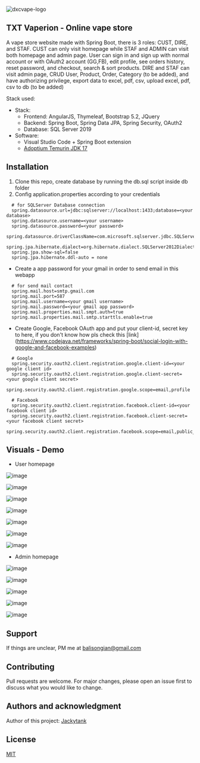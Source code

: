 ![dxcvape-logo](https://user-images.githubusercontent.com/52403567/185983183-df1c7a53-4281-41a8-a288-9bac0eb37b68.png) 
## TXT Vaperion - Online vape store

A vape store website made with Spring Boot, there is 3 roles: CUST, DIRE, and STAF. CUST can only visit homepage while STAF and ADMIN can visit both homepage and admin page. User can sign in and sign up with normal account or with OAuth2 account (GG,FB), edit profile, see orders history, reset password, and checkout, search & sort products. DIRE and STAF can visit admin page, CRUD User, Product, Order, Category (to be added), and have authorizing privilege, export data to excel, pdf, csv, upload excel, pdf, csv to db (to be added)

Stack used:
  *	Stack:
    -	Frontend: AngularJS, Thymeleaf, Bootstrap 5.2, JQuery
    -	Backend: Spring Boot, Spring Data JPA, Spring Security, OAuth2
    -	Database: SQL Server 2019
  *	Software:
    -	Visual Studio Code + Spring Boot extension
    -	[Adoptium Temurin JDK 17](https://adoptium.net/)

## Installation
1. Clone this repo, create database by running the db.sql script inside db folder
2. Config application.properties according to your credentials
  ```
    # for SQLServer Database connection
    spring.datasource.url=jdbc:sqlserver://localhost:1433;database=<your database>
    spring.datasource.username=<your username>
    spring.datasource.password=<your password>
    spring.datasource.driverClassName=com.microsoft.sqlserver.jdbc.SQLServerDriver
    spring.jpa.hibernate.dialect=org.hibernate.dialect.SQLServer2012Dialect
    spring.jpa.show-sql=false
    spring.jpa.hibernate.ddl-auto = none
  ```
  - Create a app password for your gmail in order to send email in this webapp
  ```
    # for send mail contact
    spring.mail.host=smtp.gmail.com
    spring.mail.port=587
    spring.mail.username=<your gmail username>
    spring.mail.password=<your gmail app password>
    spring.mail.properties.mail.smpt.auth=true
    spring.mail.properties.mail.smtp.starttls.enable=true
  ```
  - Create Google, Facebook OAuth app and put your client-id, secret key to here, if you don't know how pls check this [link]   (https://www.codejava.net/frameworks/spring-boot/social-login-with-google-and-facebook-examples)
  ```
    # Google
    spring.security.oauth2.client.registration.google.client-id=<your google client id>
    spring.security.oauth2.client.registration.google.client-secret=<your google client secret>
    spring.security.oauth2.client.registration.google.scope=email,profile

    # Facebook
    spring.security.oauth2.client.registration.facebook.client-id=<your facebook client id>
    spring.security.oauth2.client.registration.facebook.client-secret=<your facebook client secret>
    spring.security.oauth2.client.registration.facebook.scope=email,public_profile
  ```

## Visuals - Demo

- User homepage

![image](https://user-images.githubusercontent.com/52403567/185976060-377e0e9c-56b8-406e-aa80-d224edd1e714.png)

![image](https://user-images.githubusercontent.com/52403567/185976150-6e8b923f-abcd-4f2c-989a-c71f59af4da7.png)

![image](https://user-images.githubusercontent.com/52403567/185976439-d6daf87b-2f16-43d3-8785-d4d989ea4fac.png)

![image](https://user-images.githubusercontent.com/52403567/185976703-7a78a42d-ccd1-4c63-9066-a2fa06e46424.png)

![image](https://user-images.githubusercontent.com/52403567/185975720-0171ce13-6ad9-4822-9846-a93bf6695f6e.png)

![image](https://user-images.githubusercontent.com/52403567/185975794-c839c7b3-d1a6-4b65-a68e-ed7cd1329537.png)

![image](https://user-images.githubusercontent.com/52403567/185975922-b7785c69-1d3c-4c72-96c4-be819aca4999.png)

- Admin homepage

![image](https://user-images.githubusercontent.com/52403567/185976834-1abbf189-3e00-48ac-a952-01f66e49296c.png)

![image](https://user-images.githubusercontent.com/52403567/185977013-8d2e07db-9ceb-4e5f-b555-1e553511f90c.png)

![image](https://user-images.githubusercontent.com/52403567/185977079-ca612ff8-8a76-421f-8c53-f2ddcd053b25.png)

![image](https://user-images.githubusercontent.com/52403567/185977133-d1d135d6-4538-4e59-bc36-127cae09a90a.png)

![image](https://user-images.githubusercontent.com/52403567/185977182-2d447ad2-e7a0-4606-8372-c267b17c064d.png)


## Support
If things are unclear, PM me at [balisongian@gmail.com](mailto:balisongian@gmail.com)


## Contributing
Pull requests are welcome. For major changes, please open an issue first to discuss what you would like to change.


## Authors and acknowledgment
Author of this project: [Jackytank](https://github.com/jackytank)

## License
[MIT](https://choosealicense.com/licenses/mit/)
